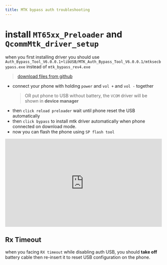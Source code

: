 ```yaml
---
title: MTK bypass auth troubleshooting
---
```


# install `MT65xx_Preloader` and `QcommMtk_driver_setup`

when you first installing driver you should use `Auth_Bypass_Tool_V6.0.0.1+libUSB/MTK_Auth_Bypass_Tool_V6.0.0.1/mtksecbypass.exe` instead of `mtk_bypass_rev4.exe`

> [download files from github](https://github.com/dimaslanjaka/android-engineer/tree/master)

- connect your phone with holding `power` and `vol +` and `vol -` together
  > OR put phone to USB without battery, the `VCOM` driver will be shown in **device manager**
- then `click reload preloader` wait until phone reset the USB automatically
- then `click bypass` to install mtk driver automatically when phone connected on download mode.
- now you can flash the phone using `SP flash tool`

<!-- [video tutorial](https://www.youtube.com/watch?v=qRue5C1Drmw) -->

<style>.embed-container { position: relative; padding-bottom: 56.25%; height: 0; overflow: hidden; max-width: 100%; } .embed-container iframe, .embed-container object, .embed-container embed { position: absolute; top: 0; left: 0; width: 100%; height: 100%; }</style><div class='embed-container'><iframe src='https://www.youtube.com/embed/qRue5C1Drmw' frameborder='0' allowfullscreen></iframe></div>

## Rx Timeout

when you facing `RX timeout` while disabling auth USB, you should **take off** battery cable then re-insert it to reset USB configuration on the phone.